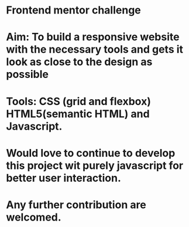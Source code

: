 # Frontend mentor challenge

# Aim: To build a responsive website with the necessary tools and gets it look as close to the design as possible

# Tools: CSS (grid and flexbox) HTML5(semantic HTML) and Javascript.

# Would love to continue to develop this project wit purely javascript for better user interaction.

# Any further contribution are welcomed.
